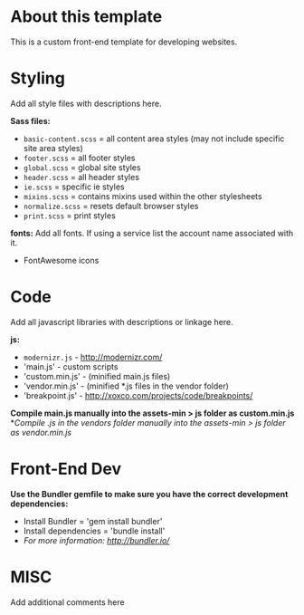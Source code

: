 About this template
==
This is a custom front-end template for developing websites.

Styling
==
Add all style files with descriptions here.

**Sass files:**

- `basic-content.scss` = all content area styles (may not include specific site area styles)
- `footer.scss` = all footer styles
- `global.scss` = global site styles
- `header.scss` = all header styles
- `ie.scss` = specific ie styles
- `mixins.scss` = contains mixins used within the other stylesheets
- `normalize.scss` = resets default browser styles
- `print.scss` = print styles

**fonts:**
Add all fonts. If using a service list the account name associated with it.
- FontAwesome icons

Code
==
Add all javascript libraries with descriptions or linkage here.

**js:**

- `modernizr.js` - http://modernizr.com/
- 'main.js' - custom scripts
- 'custom.min.js' - (minified main.js files)
- 'vendor.min.js' - (minified *.js files in the vendor folder)
- 'breakpoint.js' - http://xoxco.com/projects/code/breakpoints/

**Compile main.js manually into the assets-min > js folder as custom.min.js**
**Compile *.js in the vendors folder manually into the assets-min > js folder as vendor.min.js**

Front-End Dev
==
**Use the Bundler gemfile to make sure you have the correct development dependencies:**

- Install Bundler = 'gem install bundler'
- Install dependencies = 'bundle install'
- *For more information: http://bundler.io/*

MISC
==
Add additional comments here
